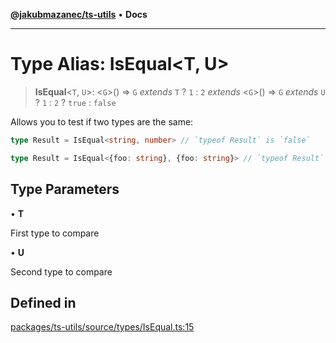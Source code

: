 [**@jakubmazanec/ts-utils**](../README.md) • **Docs**

---

# Type Alias: IsEqual\<T, U\>

> **IsEqual**\<`T`, `U`\>: \<`G`\>() => `G` _extends_ `T` ? `1` : `2` _extends_ \<`G`\>() => `G`
> _extends_ `U` ? `1` : `2` ? `true` : `false`

Allows you to test if two types are the same:

```TypeScript
type Result = IsEqual<string, number> // `typeof Result` is `false`
```

```TypeScript
type Result = IsEqual<{foo: string}, {foo: string}> // `typeof Result` is `true`
```

## Type Parameters

• **T**

First type to compare

• **U**

Second type to compare

## Defined in

[packages/ts-utils/source/types/IsEqual.ts:15](https://github.com/jakubmazanec/tools/blob/eb8c22844f0a0aa0874efeab93afc2bd96c269e6/packages/ts-utils/source/types/IsEqual.ts#L15)
